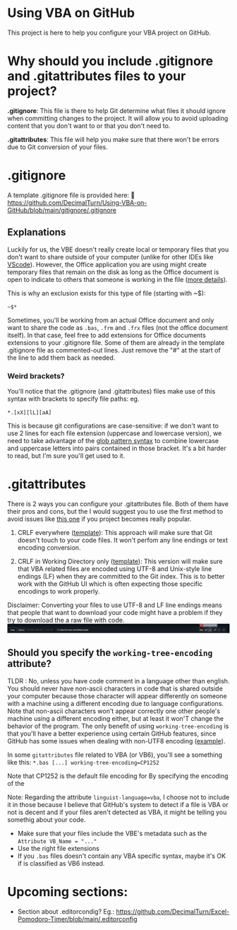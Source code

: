 # Using VBA on GitHub
This project is here to help you configure your VBA project on GitHub.

# Why should you include .gitignore and .gitattributes files to your project?

**.gitignore**: This file is there to help Git determine what files it should ignore when committing changes to the project. It will allow you to avoid uploading content that you don't want to or that you don't need to.

**.gitattributes**: This file will help you make sure that there won't be errors due to Git conversion of your files.

# .gitignore

A template .gitignore file is provided here: 
📖 https://github.com/DecimalTurn/Using-VBA-on-GitHub/blob/main/gitignore/.gitignore

## Explanations

Luckily for us, the VBE doesn't really create local or temporary files that you don't want to share outside of your computer (unlike for other IDEs like [VScode](https://github.com/github/gitignore/blob/main/Global/VisualStudioCode.gitignore)). However, the Office application you are using might create temporary files that remain on the disk as long as the Office document is open to indicate to others that someone is working in the file ([more details](https://superuser.com/questions/405257/what-type-of-file-is-file)).

This is why an exclusion exists for this type of file (starting with ~$):
```
~$*
```

Sometimes, you'll be working from an actual Office document and only want to share the code as `.bas`, `.frm` and `.frx` files (not the office document itself). In that case, feel free to add extensions for Office documents extensions to your .gitignore file. Some of them are already in the template .gitignore file as commented-out lines. Just remove the "#" at the start of the line to add them back as needed.

### Weird brackets?
You'll notice that the .gitignore (and .gitattributes) files make use of this syntax with brackets to specify file paths:
eg.
```ignore
*.[xX][lL][aA]
```

This is because git configurations are case-sensitive: if we don't want to use 2 lines for each file extension (uppercase and lowercase version), we need to take advantage of the [glob pattern syntax](https://en.wikipedia.org/wiki/Glob_(programming)#Syntax) to combine lowercase and uppercase letters into pairs contained in those bracket. It's a bit harder to read, but I'm sure you'll get used to it. 

# .gitattributes

There is 2 ways you can configure your .gitattributes file. Both of them have their pros and cons, but the I would suggest you to use the first method to avoid issues like [this one](https://github.com/VBA-tools/VBA-Dictionary/issues/38) if you project becomes really popular.

1) CRLF everywhere ([template](https://github.com/DecimalTurn/VBA-on-GitHub/blob/main/gitattributes/CRLF%20everywhere/.gitattributes)): This approach will make sure that Git doesn't touch to your code files. It won't perfom any line endings or text encoding conversion.

2) CRLF in Working Directory only ([template](https://github.com/DecimalTurn/VBA-on-GitHub/blob/main/gitattributes/CRLF%20in%20Working%20Directory%20only/.gitattributes)): This version will make sure that VBA related files are encoded using UTF-8 and Unix-style line endings (LF) when they are committed to the Git index. This is to better work with the GitHub UI which is often expecting those specific encodings to work properly.

Disclaimer: Converting your files to use UTF-8 and LF line endings means that people that want to download your code might have a problem if they try to download the a raw file with code.
![Alt text](./docs/img/ScreenCapDownloadRawFile.png)

## Should you specify the `working-tree-encoding` attribute?

TLDR : No, unless you have code comment in a language other than english. You should never have non-ascii characters in code that is shared outside your computer because those character will appear differently on someone with a machine using a different encoding due to language configurations. Note that non-ascii characters won't appear correctly one other people's machine using a different encoding either, but at least it won'T change the behavior of the program. The only benefit of using `working-tree-encoding` is that you'll have a better experience using certain GitHub features, since GitHub has some issues when dealing with non-UTF8 encoding ([example](https://github.com/orgs/community/discussions/77064)).

In some `gitattributes` file related to VBA (or VB6), you'll see a something like this:
`*.bas [...] working-tree-encoding=CP1252`

Note that CP1252 is the default file encoding for 
By specifying the encoding of the 



Note: Regarding the attribute `linguist-language=vba`, I choose not to include it in those because I believe that GitHub's system to detect if a file is VBA or not is decent and if your files aren't detected as VBA, it might be telling you somethig about your code.
  - Make sure that your files include the VBE's metadata such as the `Attribute VB_Name = "..."`
  - Use the right file extensions
  - If you `.bas` files doesn't contain any VBA specific syntax, maybe it's OK if is classified as VB6 instead.

# Upcoming sections:
- Section about .editorcondig? Eg.: https://github.com/DecimalTurn/Excel-Pomodoro-Timer/blob/main/.editorconfig
